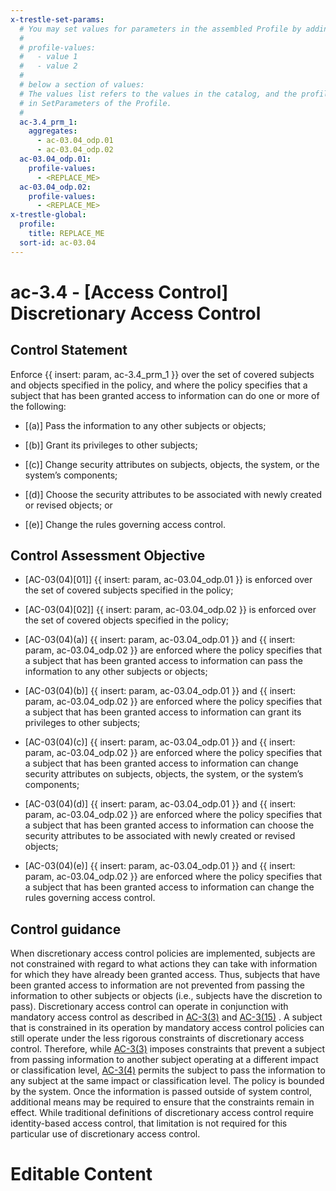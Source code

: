 ```yaml
---
x-trestle-set-params:
  # You may set values for parameters in the assembled Profile by adding
  #
  # profile-values:
  #   - value 1
  #   - value 2
  #
  # below a section of values:
  # The values list refers to the values in the catalog, and the profile-values represent values
  # in SetParameters of the Profile.
  #
  ac-3.4_prm_1:
    aggregates:
      - ac-03.04_odp.01
      - ac-03.04_odp.02
  ac-03.04_odp.01:
    profile-values:
      - <REPLACE_ME>
  ac-03.04_odp.02:
    profile-values:
      - <REPLACE_ME>
x-trestle-global:
  profile:
    title: REPLACE_ME
  sort-id: ac-03.04
---
```


# ac-3.4 - \[Access Control\] Discretionary Access Control

## Control Statement

Enforce {{ insert: param, ac-3.4_prm_1 }} over the set of covered subjects and objects specified in the policy, and where the policy specifies that a subject that has been granted access to information can do one or more of the following:

- \[(a)\] Pass the information to any other subjects or objects;

- \[(b)\] Grant its privileges to other subjects;

- \[(c)\] Change security attributes on subjects, objects, the system, or the system’s components;

- \[(d)\] Choose the security attributes to be associated with newly created or revised objects; or

- \[(e)\] Change the rules governing access control.

## Control Assessment Objective

- \[AC-03(04)[01]\] {{ insert: param, ac-03.04_odp.01 }} is enforced over the set of covered subjects specified in the policy;

- \[AC-03(04)[02]\] {{ insert: param, ac-03.04_odp.02 }} is enforced over the set of covered objects specified in the policy;

- \[AC-03(04)(a)\] {{ insert: param, ac-03.04_odp.01 }} and {{ insert: param, ac-03.04_odp.02 }} are enforced where the policy specifies that a subject that has been granted access to information can pass the information to any other subjects or objects;

- \[AC-03(04)(b)\] {{ insert: param, ac-03.04_odp.01 }} and {{ insert: param, ac-03.04_odp.02 }} are enforced where the policy specifies that a subject that has been granted access to information can grant its privileges to other subjects;

- \[AC-03(04)(c)\] {{ insert: param, ac-03.04_odp.01 }} and {{ insert: param, ac-03.04_odp.02 }} are enforced where the policy specifies that a subject that has been granted access to information can change security attributes on subjects, objects, the system, or the system’s components;

- \[AC-03(04)(d)\] {{ insert: param, ac-03.04_odp.01 }} and {{ insert: param, ac-03.04_odp.02 }} are enforced where the policy specifies that a subject that has been granted access to information can choose the security attributes to be associated with newly created or revised objects;

- \[AC-03(04)(e)\] {{ insert: param, ac-03.04_odp.01 }} and {{ insert: param, ac-03.04_odp.02 }} are enforced where the policy specifies that a subject that has been granted access to information can change the rules governing access control.

## Control guidance

When discretionary access control policies are implemented, subjects are not constrained with regard to what actions they can take with information for which they have already been granted access. Thus, subjects that have been granted access to information are not prevented from passing the information to other subjects or objects (i.e., subjects have the discretion to pass). Discretionary access control can operate in conjunction with mandatory access control as described in [AC-3(3)](#ac-3.3) and [AC-3(15)](#ac-3.15) . A subject that is constrained in its operation by mandatory access control policies can still operate under the less rigorous constraints of discretionary access control. Therefore, while [AC-3(3)](#ac-3.3) imposes constraints that prevent a subject from passing information to another subject operating at a different impact or classification level, [AC-3(4)](#ac-3.4) permits the subject to pass the information to any subject at the same impact or classification level. The policy is bounded by the system. Once the information is passed outside of system control, additional means may be required to ensure that the constraints remain in effect. While traditional definitions of discretionary access control require identity-based access control, that limitation is not required for this particular use of discretionary access control.

# Editable Content

<!-- Make additions and edits below -->
<!-- The above represents the contents of the control as received by the profile, prior to additions. -->
<!-- If the profile makes additions to the control, they will appear below. -->
<!-- The above markdown may not be edited but you may edit the content below, and/or introduce new additions to be made by the profile. -->
<!-- If there is a yaml header at the top, parameter values may be edited. Use --set-parameters to incorporate the changes during assembly. -->
<!-- The content here will then replace what is in the profile for this control, after running profile-assemble. -->
<!-- The current profile has no added parts for this control, but you may add new ones here. -->
<!-- Each addition must have a heading either of the form ## Control my_addition_name -->
<!-- or ## Part a. (where the a. refers to one of the control statement labels.) -->
<!-- "## Control" parts are new parts added after the statement part. -->
<!-- "## Part" parts are new parts added into the top-level statement part with that label. -->
<!-- Subparts may be added with nested hash levels of the form ### My Subpart Name -->
<!-- underneath the parent ## Control or ## Part being added -->
<!-- See https://ibm.github.io/compliance-trestle/tutorials/ssp_profile_catalog_authoring/ssp_profile_catalog_authoring for guidance. -->

